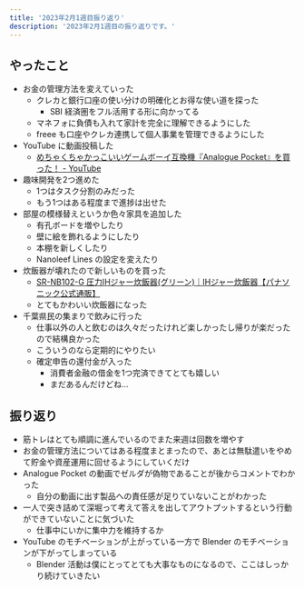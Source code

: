 ```yaml
---
title: '2023年2月1週目振り返り'
description: '2023年2月1週目の振り返りです。'
---
```


## やったこと

- お金の管理方法を変えていった
  - クレカと銀行口座の使い分けの明確化とお得な使い道を探った
    - SBI 経済圏をフル活用する形に向かってる
  - マネフォに負債も入れて家計を完全に理解できるようにした
  - freee も口座やクレカ連携して個人事業を管理できるようにした
- YouTube に動画投稿した
  - [めちゃくちゃかっこいいゲームボーイ互換機『Analogue Pocket』を買った！ - YouTube](https://www.youtube.com/watch?v=B40wRqPPHVA)
- 趣味開発を2つ進めた
  - 1つはタスク分割のみだった
  - もう1つはある程度まで進捗は出せた
- 部屋の模様替えというか色々家具を追加した
  - 有孔ボードを増やしたり
  - 壁に絵を飾れるようにしたり
  - 本棚を新しくしたり
  - Nanoleef Lines の設定を変えたり
- 炊飯器が壊れたので新しいものを買った
  - [SR-NB102-G 圧力IHジャー炊飯器(グリーン)｜IHジャー炊飯器【パナソニック公式通販】](https://ec-plus.panasonic.jp/store/ap/storeaez/a2A/ProductDetail?HB=SR-NB102-G)
  - とてもかわいい炊飯器になった
- 千葉県民の集まりで飲みに行った
  - 仕事以外の人と飲むのは久々だったけれど楽しかったし帰りが楽だったので結構良かった
  - こういうのなら定期的にやりたい
  - 確定申告の還付金が入った
    - 消費者金融の借金を1つ完済できてとても嬉しい
    - まだあるんだけどね…

## 振り返り

- 筋トレはとても順調に進んでいるのでまた来週は回数を増やす
- お金の管理方法についてはある程度まとまったので、あとは無駄遣いをやめて貯金や資産運用に回せるようにしていくだけ
- Analogue Pocket の動画でゼルダが偽物であることが後からコメントでわかった
  - 自分の動画に出す製品への責任感が足りていないことがわかった
- 一人で突き詰めて深堀って考えて答えを出してアウトプットするという行動ができていないことに気づいた
  - 仕事中にいかに集中力を維持するか
- YouTube のモチベーションが上がっている一方で Blender のモチベーションが下がってしまっている
  - Blender 活動は僕にとってとても大事なものになるので、ここはしっかり続けていきたい
